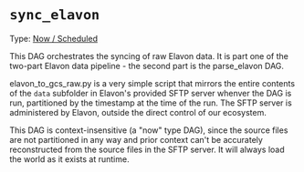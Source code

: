 # `sync_elavon`

Type: [Now / Scheduled](https://docs.calitp.org/data-infra/airflow/dags-maintenance.html)

This DAG orchestrates the syncing of raw Elavon data. It is part one of the two-part Elavon data pipeline - the second part is the parse_elavon DAG.

elavon_to_gcs_raw.py is a very simple script that mirrors the entire contents of the `data` subfolder in Elavon's provided SFTP server whenver the DAG is run, partitioned by the timestamp at the time of the run. The SFTP server is administered by Elavon, outside the direct control of our ecosystem.

This DAG is context-insensitive (a "now" type DAG), since the source files are not partitioned in any way and prior context can't be accurately reconstructed from the source files in the SFTP server. It will always load the world as it exists at runtime.
